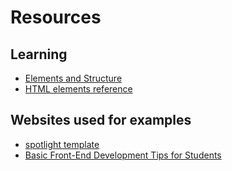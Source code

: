 # Resources

## Learning

- [Elements and Structure](https://www.codecademy.com/learn/learn-html/modules/learn-html-elements/cheatsheet)
- [HTML elements reference](https://developer.mozilla.org/en-US/docs/Web/HTML/Element)

## Websites used for examples

- [spotlight template](https://spotlight.tailwindui.com)
- [Basic Front-End Development Tips for Students](https://assist-software.net/blog/basic-front-end-development-tips-students)
